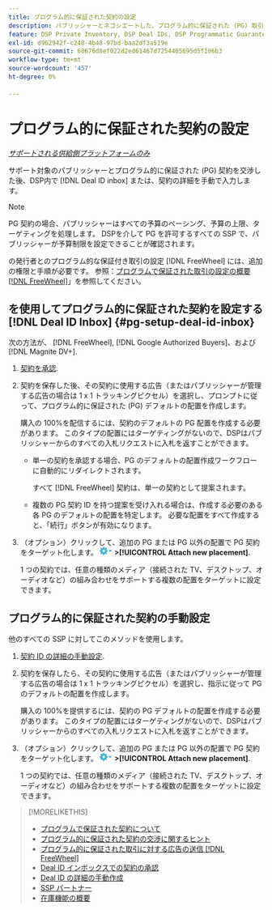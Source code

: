 ```yaml
---
title: プログラム的に保証された契約の設定
description: パブリッシャーとネゴシエートした、プログラム的に保証された (PG) 取引を設定する方法を説明します。
feature: DSP Private Inventory, DSP Deal IDs, DSP Programmatic Guaranteed Deals
exl-id: d962942f-c248-4b48-97bd-baa2df3a519e
source-git-commit: 60676d8ef022d2ed61467d7254405695d5f106b3
workflow-type: tm+mt
source-wordcount: '457'
ht-degree: 0%

---
```


# プログラム的に保証された契約の設定

*[サポートされる供給側プラットフォームのみ](programmatic-guaranteed-about.md)*

サポート対象のパブリッシャーとプログラム的に保証された (PG) 契約を交渉した後、DSP内で [!DNL Deal ID inbox] または、契約の詳細を手動で入力します。

>[!NOTE]
>
> PG 契約の場合、パブリッシャーはすべての予算のペーシング、予算の上限、ターゲティングを処理します。 DSPを介して PG を許可するすべての SSP で、パブリッシャーが予算制限を設定できることが確認されます。
>
> の発行者とのプログラム的な保証付き取引の設定 [!DNL FreeWheel] には、追加の権限と手順が必要です。 参照：[プログラムで保証された取引の設定の概要 [!DNL FreeWheel]](freewheel-overview.md)」を参照してください。

## を使用してプログラム的に保証された契約を設定する [!DNL Deal ID Inbox] {#pg-setup-deal-id-inbox}

次の方法が、 [!DNL FreeWheel], [!DNL Google Authorized Buyers]、および [!DNL Magnite DV+].

1. [契約を承認](deal-id-inbox-accept.md).

1. 契約を保存した後、その契約に使用する広告（またはパブリッシャーが管理する広告の場合は 1 x 1 トラッキングピクセル）を選択し、プロンプトに従って、プログラム的に保証された (PG) デフォルトの配置を作成します。

   購入の 100%を配信するには、契約のデフォルトの PG 配置を作成する必要があります。 このタイプの配置にはターゲティングがないので、DSPはパブリッシャーからのすべての入札リクエストに入札を返すことができます。

   * 単一の契約を承認する場合、PG のデフォルトの配置作成ワークフローに自動的にリダイレクトされます。

     すべて [!DNL FreeWheel] 契約は、単一の契約として提案されます。

   * 複数の PG 契約 ID を持つ提案を受け入れる場合は、作成する必要のある各 PG のデフォルトの配置を特定します。 必要な配置をすべて作成すると、「続行」ボタンが有効になります。

1. （オプション）クリックして、追加の PG または PG 以外の配置で PG 契約をターゲット化します。 ![オプションメニュー](/help/dsp/assets/options-menu.png) **>[!UICONTROL Attach new placement]**.

   1 つの契約では、任意の種類のメディア（接続された TV、デスクトップ、オーディオなど）の組み合わせをサポートする複数の配置をターゲットに設定できます。

## プログラム的に保証された契約の手動設定

他のすべての SSP に対してこのメソッドを使用します。

1. [契約 ID の詳細の手動設定](deal-id-create.md).

1. 契約を保存したら、その契約に使用する広告（またはパブリッシャーが管理する広告の場合は 1 x 1 トラッキングピクセル）を選択し、指示に従って PG のデフォルトの配置を作成します。

   購入の 100%を提供するには、契約の PG デフォルトの配置を作成する必要があります。 このタイプの配置にはターゲティングがないので、DSPはパブリッシャーからのすべての入札リクエストに入札を返すことができます。

1. （オプション）クリックして、追加の PG または PG 以外の配置で PG 契約をターゲット化します。 ![オプションメニュー](/help/dsp/assets/options-menu.png) **>[!UICONTROL Attach new placement]**.

   1 つの契約では、任意の種類のメディア（接続された TV、デスクトップ、オーディオなど）の組み合わせをサポートする複数の配置をターゲットに設定できます。

>[!MORELIKETHIS]
>
>* [プログラムで保証された契約について](programmatic-guaranteed-about.md)
>* [プログラム的に保証された契約の交渉に関するヒント](/help/dsp/inventory/programmatic-guaranteed-tips.md)
>* [プログラム的に保証された取引に対する広告の送信 [!DNL FreeWheel]](freewheel-submit.md)
>* [Deal ID インボックスでの契約の承認](deal-id-inbox-accept.md)
>* [Deal ID の詳細の手動作成](deal-id-create.md)
>* [SSP パートナー](ssp-partners.md)
>* [在庫機能の概要](inventory-overview.md)
